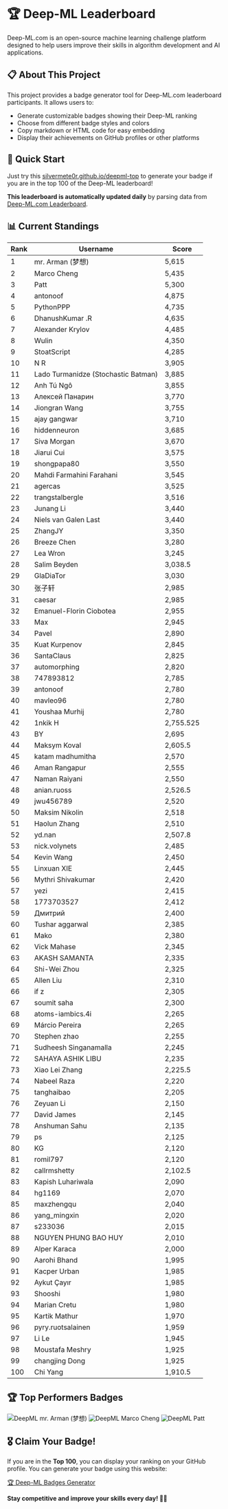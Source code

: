 # 🏆 Deep-ML Leaderboard

Deep-ML.com is an open-source machine learning challenge platform designed to help users improve their skills in algorithm development and AI applications.  

## 📋 About This Project

This project provides a badge generator tool for Deep-ML.com leaderboard participants. It allows users to:
- Generate customizable badges showing their Deep-ML ranking
- Choose from different badge styles and colors
- Copy markdown or HTML code for easy embedding
- Display their achievements on GitHub profiles or other platforms

## 🚀 Quick Start

Just try this [silvermete0r.github.io/deepml-top](https://silvermete0r.github.io/deepml-top) to generate your badge if you are in the top 100 of the Deep-ML leaderboard!

**This leaderboard is automatically updated daily** by parsing data from [Deep-ML.com Leaderboard](https://www.deep-ml.com/leaderboard).  

## 📊 Current Standings  

<!-- LEADERBOARD_START -->
| Rank | Username | Score |
|------|---------|-------|
| 1 | mr. Arman (梦想) | 5,615 |
| 2 | Marco Cheng | 5,435 |
| 3 | Patt | 5,300 |
| 4 | antonoof | 4,875 |
| 5 | PythonPPP | 4,735 |
| 6 | DhanushKumar .R | 4,635 |
| 7 | Alexander Krylov | 4,485 |
| 8 | Wulin | 4,350 |
| 9 | StoatScript | 4,285 |
| 10 | N R | 3,905 |
| 11 | Lado Turmanidze (Stochastic Batman) | 3,885 |
| 12 | Anh Tú Ngô | 3,855 |
| 13 | Алексей Панарин | 3,770 |
| 14 | Jiongran Wang | 3,755 |
| 15 | ajay gangwar | 3,710 |
| 16 | hiddenneuron | 3,685 |
| 17 | Siva Morgan | 3,670 |
| 18 | Jiarui Cui | 3,575 |
| 19 | shongpapa80 | 3,550 |
| 20 | Mahdi Farmahini Farahani | 3,545 |
| 21 | agercas | 3,525 |
| 22 | trangstalbergle | 3,516 |
| 23 | Junang Li | 3,440 |
| 24 | Niels van Galen Last | 3,440 |
| 25 | ZhangJY | 3,350 |
| 26 | Breeze Chen | 3,280 |
| 27 | Lea Wron | 3,245 |
| 28 | Salim Beyden | 3,038.5 |
| 29 | GlaDiaTor | 3,030 |
| 30 | 张子轩 | 2,985 |
| 31 | caesar | 2,985 |
| 32 | Emanuel-Florin Ciobotea | 2,955 |
| 33 | Max | 2,945 |
| 34 | Pavel | 2,890 |
| 35 | Kuat Kurpenov | 2,845 |
| 36 | SantaClaus | 2,825 |
| 37 | automorphing | 2,820 |
| 38 | 747893812 | 2,785 |
| 39 | antonoof | 2,780 |
| 40 | mavleo96 | 2,780 |
| 41 | Youshaa Murhij | 2,780 |
| 42 | 1nkik H | 2,755.525 |
| 43 | BY | 2,695 |
| 44 | Maksym Koval | 2,605.5 |
| 45 | katam madhumitha | 2,570 |
| 46 | Aman Rangapur | 2,555 |
| 47 | Naman Raiyani | 2,550 |
| 48 | anian.ruoss | 2,526.5 |
| 49 | jwu456789 | 2,520 |
| 50 | Maksim Nikolin | 2,518 |
| 51 | Haolun Zhang | 2,510 |
| 52 | yd.nan | 2,507.8 |
| 53 | nick.volynets | 2,485 |
| 54 | Kevin Wang | 2,450 |
| 55 | Linxuan XIE | 2,445 |
| 56 | Mythri Shivakumar | 2,420 |
| 57 | yezi | 2,415 |
| 58 | 1773703527 | 2,412 |
| 59 | Дмитрий | 2,400 |
| 60 | Tushar aggarwal | 2,385 |
| 61 | Mako | 2,380 |
| 62 | Vick Mahase | 2,345 |
| 63 | AKASH SAMANTA | 2,335 |
| 64 | Shi-Wei Zhou | 2,325 |
| 65 | Allen Liu | 2,310 |
| 66 | if z | 2,305 |
| 67 | soumit saha | 2,300 |
| 68 | atoms-iambics.4i | 2,265 |
| 69 | Márcio Pereira | 2,265 |
| 70 | Stephen zhao | 2,255 |
| 71 | Sudheesh Singanamalla | 2,245 |
| 72 | SAHAYA ASHIK LIBU | 2,235 |
| 73 | Xiao Lei Zhang | 2,225.5 |
| 74 | Nabeel Raza | 2,220 |
| 75 | tanghaibao | 2,205 |
| 76 | Zeyuan Li | 2,150 |
| 77 | David James | 2,145 |
| 78 | Anshuman Sahu | 2,135 |
| 79 | ps | 2,125 |
| 80 | KG | 2,120 |
| 81 | romil797 | 2,120 |
| 82 | callrmshetty | 2,102.5 |
| 83 | Kapish Luhariwala | 2,090 |
| 84 | hg1169 | 2,070 |
| 85 | maxzhengqu | 2,040 |
| 86 | yang_mingxin | 2,020 |
| 87 | s233036 | 2,015 |
| 88 | NGUYEN PHUNG BAO HUY | 2,010 |
| 89 | Alper Karaca | 2,000 |
| 90 | Aarohi Bhand | 1,995 |
| 91 | Kacper Urban | 1,985 |
| 92 | Aykut Çayır | 1,985 |
| 93 | Shooshi | 1,980 |
| 94 | Marian Cretu | 1,980 |
| 95 | Kartik Mathur | 1,970 |
| 96 | pyry.ruotsalainen | 1,959 |
| 97 | Li Le | 1,945 |
| 98 | Moustafa Meshry | 1,925 |
| 99 | changjing Dong | 1,925 |
| 100 | Chi Yang | 1,910.5 |
<!-- LEADERBOARD_END -->

## 🏆 Top Performers Badges

<!-- BADGES_START -->
![DeepML mr. Arman (梦想)](https://img.shields.io/badge/dynamic/json?url=https%3A%2F%2Fraw.githubusercontent.com%2Fsilvermete0r%2Fdeepml-top%2Fmain%2Fbadges.json&query=%24.1247b1b5b9cd95e98d7ff7438207406f.label&prefix=Rank%20&style=for-the-badge&label=%F0%9F%9A%80%20DeepML&color=blue&link=https%3A%2F%2Fwww.deep-ml.com%2Fleaderboard)
![DeepML Marco Cheng](https://img.shields.io/badge/dynamic/json?url=https%3A%2F%2Fraw.githubusercontent.com%2Fsilvermete0r%2Fdeepml-top%2Fmain%2Fbadges.json&query=%24.4091c1a21900bd2c7d3f4e343acddda1.label&prefix=Rank%20&style=for-the-badge&label=%F0%9F%9A%80%20DeepML&color=blue&link=https%3A%2F%2Fwww.deep-ml.com%2Fleaderboard)
![DeepML Patt](https://img.shields.io/badge/dynamic/json?url=https%3A%2F%2Fraw.githubusercontent.com%2Fsilvermete0r%2Fdeepml-top%2Fmain%2Fbadges.json&query=%24.4b6dd077a50c0d50b43cc8120a91ccd7.label&prefix=Rank%20&style=for-the-badge&label=%F0%9F%9A%80%20DeepML&color=blue&link=https%3A%2F%2Fwww.deep-ml.com%2Fleaderboard)
<!-- BADGES_END -->

## 🎖 Claim Your Badge!  

If you are in the **Top 100**, you can display your ranking on your GitHub profile. You can generate your badge using this website:

[🏆 Deep-ML Badges Generator](https://silvermete0r.github.io/deepml-top/)

**Stay competitive and improve your skills every day! 🚀🔥**